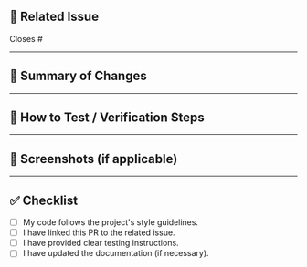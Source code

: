 ## 🔗 Related Issue

<!-- Link to the issue that this PR addresses. -->
<!-- e.g., Closes #42, Fixes #12, Resolves #101 -->

Closes #

---

## 📝 Summary of Changes

<!-- Briefly describe the key changes you made in this pull request. -->
<!-- What was the problem and how did you solve it? -->

---

## 🧪 How to Test / Verification Steps

<!--
Provide clear, step-by-step instructions for the reviewer to manually test your changes.
-->

---

## 📸 Screenshots (if applicable)

<!-- If your changes affect the UI, please add screenshots or a short GIF to show the "before" and "after" state. -->

---

## ✅ Checklist

<!-- Make sure you have gone through all the following points. -->

- [ ] My code follows the project's style guidelines.
- [ ] I have linked this PR to the related issue.
- [ ] I have provided clear testing instructions.
- [ ] I have updated the documentation (if necessary).
